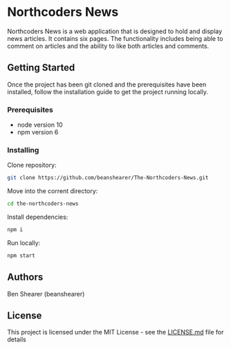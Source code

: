 # Northcoders News

Northcoders News is a web application that is designed to hold and display news articles. It contains six pages. The functionality includes being able to comment on articles and the ability to like both articles and comments. 

## Getting Started

Once the project has been git cloned and the prerequisites have been installed, follow the installation guide to get the project running locally. 

### Prerequisites

- node version 10
- npm version 6

### Installing


Clone repository:

```bash 
git clone https://github.com/beanshearer/The-Northcoders-News.git
```

Move into the corrent directory: 

```bash 
cd the-northcoders-news
```

Install dependencies: 

```bash 
npm i
```

Run locally: 

```bash 
npm start
```

## Authors

Ben Shearer (beanshearer)

## License

This project is licensed under the MIT License - see the [LICENSE.md](LICENSE.md) file for details
